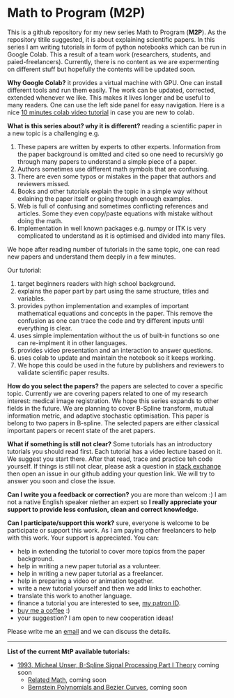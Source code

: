 # **Math to Program (M2P)**


This is a github repository for my new series Math to Program (**M2P**). As the repository titile suggested, it is about explaining scientific papers. In this series I am writing tutorials in form of python notebooks which can be run in Google Colab. This a result of a team work (researchers, students, and paied-freelancers). Currently, there is no content as we are expermenting on different stuff but hopefully the contents will be updated soon.

**Why Google Colab?** it provides a virtual machine with GPU. One can install different tools and run them easily. The work can be updated, corrected, extended whenever we like. This makes it lives longer and be useful to many readers. One can use the left side panel for easy navigation. Here is a nice [10 minutes colab video tutorial]() in case you are new to colab.

**What is this series about? why it is different?** reading a scientific paper in a new topic is a challenging e.g. 
1. These papers are written by experts to other experts. Information from the paper background is omitted and cited so one need to recursivly go through many papers to understand a simple piece of a paper.
2. Authors sometimes use different math symbols that are confusing. 
3. There are even some typos or mistakes in the paper that authors and reviewers missed.
4. Books and other tutorials explain the topic in a simple way without exlaining the paper itself or going through enough examples.
5. Web is full of confusing and sometimes conflicting references and articles. Some they even copy/paste equations with mistake without doing the math. 
6. Implementation in well known packages e.g. numpy or ITK is very complicated to understand as it is optimised and divided into many files. 

We hope after reading number of tutorials in the same topic, one can read new papers and understand them deeply in a few minutes.

Our tutorial:

1. target beginners readers with high school background.
2. explains the paper part by part using the same structure, titles and variables. 
3. provides python implementation and examples of important mathematical equations and concepts in the paper. This remove the confusion as one can trace the code and try different inputs until everything is clear.
4. uses simple implementation without the us of built-in functions so one can re-implment it in other languages. 
5. provides video presentation and an interaction to answer questions.
6. uses colab to update and maintain the notebook so it keeps working. 
7. We hope this could be used in the future by publishers and reviewers to validate scientific paper results. 

**How do you select the papers?** the papers are selected to cover a specific topic. Currently we are covering papers related to one of my research interest: medical image registration. We hope this series expands to other fields in the future. We are planning to cover B-Spline transform, mutual information metric, and adaptive stochastic optimisation. This paper is belong to two papers in B-spline. The selected papers are either classical important papers or recent state of the aret papers. 

**What if something is still not clear?** Some tutorials has an introductory tutorials you should read first. Each tutorial has a video lecture based on it. We suggest you start there. After that read, trace and practice teh code yourself. If things is still not clear, please ask a question in [stack exchange]() then open an issue in our github adding your question link. We will try to answer you soon and close the issue.

**Can I write you a feedback or correction?** you are more than welcom :) I am not a native English speaker niether an expert so **I really appreciate your support to provide less confusion, clean and correct knowledge**. 

**Can I participate/support this work?** sure, everyone is welcome to be participate or support this work. As I am paying other freelancers to help with this work. Your support is appreciated. You can:
   - help in extending the tutorial to cover more topics from the paper background.
   - help in writing a new paper tutorial as a volunteer.
   - help in writing a new paper tutorial as a freelancer.
   - help in preparing a video or animation together.
   - write a new tutorial yourself and then we add links to eachother.
   - translate this work to another language.
   - finance a tutorial you are interested to see, [my patron ID](https://www.patreon.com/user?u=31137673&fan_landing=true).
   - [buy me a coffee](https://www.paypal.me/idhamari) :)
   - your suggestion? I am open to new cooperation ideas!

Please write me an [email](mailto:ibr.exg@gmail.com) and we can discuss the details. 

----


**List of the current MtP available tutorials:**
* [1993, Micheal Unser, B-Spline Signal Processing Part I Theory]() coming soon
  - [Related Math](), coming soon
  - [Bernstein Polynomials and Bezier Curves](), coming soon 

